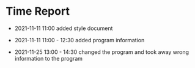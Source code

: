 # Time Report

- 2021-11-11 11:00 added style document 

- 2021-11-11 11:00 - 12:30 added program information 

- 2021-11-25 13:00 - 14:30 changed the program and took away wrong information to the program 